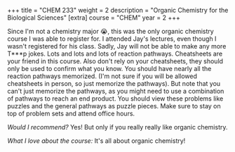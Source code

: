 +++
title = "CHEM 233"
weight = 2
description = "Organic Chemistry for the Biological Sciences"
[extra]
course = "CHEM"
year = 2
+++

Since I'm not a chemistry major 😭, this was the only organic chemistry course I was able to register for. I attended Jay's lectures, even though I wasn't registered for his class. Sadly, Jay will not be able to make any more T***p jokes. Lots and lots and lots of reaction pathways. Cheatsheets are your friend in this course. Also don't rely on your cheatsheets, they should only be used to confirm what you know. You should have nearly all the reaction pathways memorized. (I'm not sure if you will be allowed cheatsheets in person, so just memorize the pathways). But note that you can't just memorize the pathways, as you might need to use a combination of pathways to reach an end product. You should view these problems like puzzles and the general pathways as puzzle pieces. Make sure to stay on top of problem sets and attend office hours.

*Would I recommend?* Yes! But only if you really really like organic chemistry.

*What I love about the course:* It's all about organic chemistry! 